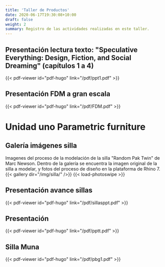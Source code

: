 ```yaml
---
title: 'Taller de Productos'
date: 2020-06-17T19:30:08+10:00
draft: false
weight: 2
summary: Registro de las actividades realizadas en este taller.
---
```

## Presentación lectura texto: "Speculative Everything: Design, Fiction, and Social Dreaming" (capítulos 1 a 4)

{{< pdf-viewer id="pdf-hugo" link="/pdf/ppt1.pdf" >}}

## Presentación FDM a gran escala

{{< pdf-viewer id="pdf-hugo" link="/pdf/FDM.pdf" >}}

# Unidad uno Parametric furniture

## Galería imágenes silla

Imagenes del proceso de la modelación de la silla "Random Pak Twin" de Marc Newson. Dentro de la galería se encuentra la imagen original de la silla a modelar, y fotos del proceso de diseño en la plataforma de Rhino 7.  
{{< gallery dir="/img/silla/" />}} {{< load-photoswipe >}}

## Presentación avance sillas

{{< pdf-viewer id="pdf-hugo" link="/pdf/sillasppt.pdf" >}}

## Presentación

{{< pdf-viewer id="pdf-hugo" link="/pdf/pptt.pdf" >}}

## Silla Muna

{{< pdf-viewer id="pdf-hugo" link="/pdf/pbg1.pdf" >}}
